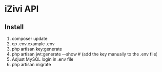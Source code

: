 # iZivi API

## Install
1. composer update
2. cp .env.example .env
3. php artisan key:generate
4. php artisan jwt:generate --show # (add the key manually to the .env file)
5. Adjust MySQL login in .env file
6. php artisan migrate